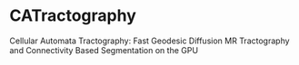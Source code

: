 # CATractography
Cellular Automata Tractography: Fast Geodesic Diffusion MR Tractography and Connectivity Based Segmentation on the GPU
